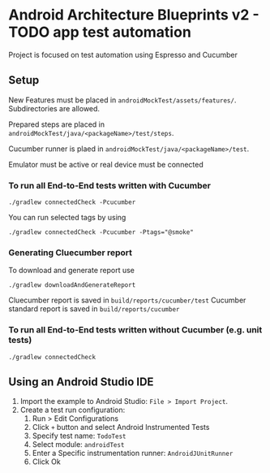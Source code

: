 # Android Architecture Blueprints v2 - TODO app test automation

Project is focused on test automation using Espresso and Cucumber

## Setup
New Features must be placed in `androidMockTest/assets/features/`. Subdirectories are allowed.

Prepared steps are placed in `androidMockTest/java/<packageName>/test/steps`.

Cucumber runner is plaed in `androidMockTest/java/<packageName>/test`.

Emulator must be active or real device must be connected

### To run all End-to-End tests written with Cucumber
    ./gradlew connectedCheck -Pcucumber
You can run selected tags by using 

    ./gradlew connectedCheck -Pcucumber -Ptags="@smoke"

### Generating Cluecumber report
To download and generate report use

    ./gradlew downloadAndGenerateReport    
Cluecumber report is saved in `build/reports/cucumber/test`
Cucumber standard report is saved in `build/reports/cucumber`
### To run all End-to-End tests written without Cucumber (e.g. unit tests)
    ./gradlew connectedCheck
    
## Using an Android Studio IDE

1. Import the example to Android Studio: `File > Import Project`.
2. Create a test run configuration:
   1. Run > Edit Configurations
   2. Click `+` button and select Android Instrumented Tests
   3. Specify test name: `TodoTest`
   4. Select module: `androidTest`
   5. Enter a Specific instrumentation runner: `AndroidJUnitRunner`
   6. Click Ok

